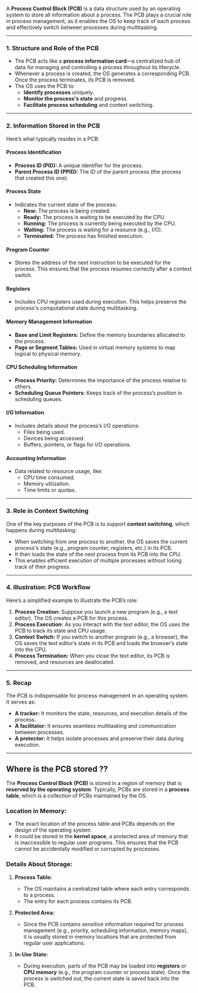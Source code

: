 A **Process Control Block (PCB)** is a data structure used by an operating system to store all information about a process. The PCB plays a crucial role in process management, as it enables the OS to keep track of each process and effectively switch between processes during multitasking.

---

### **1. Structure and Role of the PCB**
- The PCB acts like a **process information card**—a centralized hub of data for managing and controlling a process throughout its lifecycle.
- Whenever a process is created, the OS generates a corresponding PCB. Once the process terminates, its PCB is removed.
- The OS uses the PCB to:
  - **Identify processes** uniquely.
  - **Monitor the process's state** and progress.
  - **Facilitate process scheduling** and context switching.

---

### **2. Information Stored in the PCB**
Here’s what typically resides in a PCB:

#### **Process Identification**
- **Process ID (PID):** A unique identifier for the process.
- **Parent Process ID (PPID):** The ID of the parent process (the process that created this one).

#### **Process State**
- Indicates the current state of the process:
  - **New:** The process is being created.
  - **Ready:** The process is waiting to be executed by the CPU.
  - **Running:** The process is currently being executed by the CPU.
  - **Waiting:** The process is waiting for a resource (e.g., I/O).
  - **Terminated:** The process has finished execution.

#### **Program Counter**
- Stores the address of the next instruction to be executed for the process. This ensures that the process resumes correctly after a context switch.

#### **Registers**
- Includes CPU registers used during execution. This helps preserve the process's computational state during multitasking.

#### **Memory Management Information**
- **Base and Limit Registers:** Define the memory boundaries allocated to the process.
- **Page or Segment Tables:** Used in virtual memory systems to map logical to physical memory.

#### **CPU Scheduling Information**
- **Process Priority:** Determines the importance of the process relative to others.
- **Scheduling Queue Pointers:** Keeps track of the process’s position in scheduling queues.

#### **I/O Information**
- Includes details about the process’s I/O operations:
  - Files being used.
  - Devices being accessed.
  - Buffers, pointers, or flags for I/O operations.

#### **Accounting Information**
- Data related to resource usage, like:
  - CPU time consumed.
  - Memory utilization.
  - Time limits or quotas.

---

### **3. Role in Context Switching**
One of the key purposes of the PCB is to support **context switching**, which happens during multitasking:
- When switching from one process to another, the OS saves the current process's state (e.g., program counter, registers, etc.) in its PCB.
- It then loads the state of the next process from its PCB into the CPU.
- This enables efficient execution of multiple processes without losing track of their progress.

---

### **4. Illustration: PCB Workflow**
Here’s a simplified example to illustrate the PCB’s role:
1. **Process Creation:** Suppose you launch a new program (e.g., a text editor). The OS creates a PCB for this process.
2. **Process Execution:** As you interact with the text editor, the OS uses the PCB to track its state and CPU usage.
3. **Context Switch:** If you switch to another program (e.g., a browser), the OS saves the text editor’s state in its PCB and loads the browser’s state into the CPU.
4. **Process Termination:** When you close the text editor, its PCB is removed, and resources are deallocated.

---

### **5. Recap**
The PCB is indispensable for process management in an operating system. It serves as:
- **A tracker:** It monitors the state, resources, and execution details of the process.
- **A facilitator:** It ensures seamless multitasking and communication between processes.
- **A protector:** It helps isolate processes and preserve their data during execution.

---

## Where is the PCB stored ??

The **Process Control Block (PCB)** is stored in a region of memory that is **reserved by the operating system**. Typically, PCBs are stored in a **process table**, which is a collection of PCBs maintained by the OS.

### **Location in Memory:**
- The exact location of the process table and PCBs depends on the design of the operating system.
- It could be stored in the **kernel space**, a protected area of memory that is inaccessible to regular user programs. This ensures that the PCB cannot be accidentally modified or corrupted by processes.

### **Details About Storage:**
1. **Process Table:**
   - The OS maintains a centralized table where each entry corresponds to a process.
   - The entry for each process contains its PCB.

2. **Protected Area:**
   - Since the PCB contains sensitive information required for process management (e.g., priority, scheduling information, memory maps), it is usually stored in memory locations that are protected from regular user applications.

3. **In-Use State:**
   - During execution, parts of the PCB may be loaded into **registers** or **CPU memory** (e.g., the program counter or process state). Once the process is switched out, the current state is saved back into the PCB.
